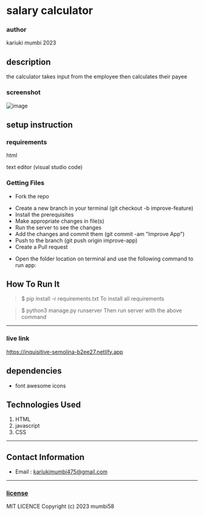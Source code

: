 
# salary calculator
###  author 
kariuki mumbi 2023
## description
the calculator takes input from the employee then calculates their payee
### screenshot
![image](https://user-images.githubusercontent.com/126749794/226178974-166e7ab4-dbd2-4947-87dd-9765024c65e6.png)

## setup instruction


### requirements
html

text editor (visual studio code)

### Getting Files
* Fork the repo
- Create a new branch in your terminal (git checkout -b improve-feature)
- Install the prerequisites
- Make appropriate changes in file(s)
- Run the server to see the changes
- Add the changes and commit them (git commit -am "Improve App")
- Push to the branch (git push origin improve-app)
- Create a Pull request
* Open the folder location on terminal and use the following command to run app:
## How To Run It
>  $ pip install -r requirements.txt
To install all requirements

> $ python3 manage.py runserver
Then run server with the above command
*****
### live link
https://inquisitive-semolina-b2ee27.netlify.app
## dependencies
- font awesome icons
## Technologies Used
1. HTML
2. javascript
3. CSS

*****
## Contact Information
* Email : kariukimumbi475@gmail.com
*****

### [license](license)
MIT LICENCE
Copyright (c) 2023 mumbi58
